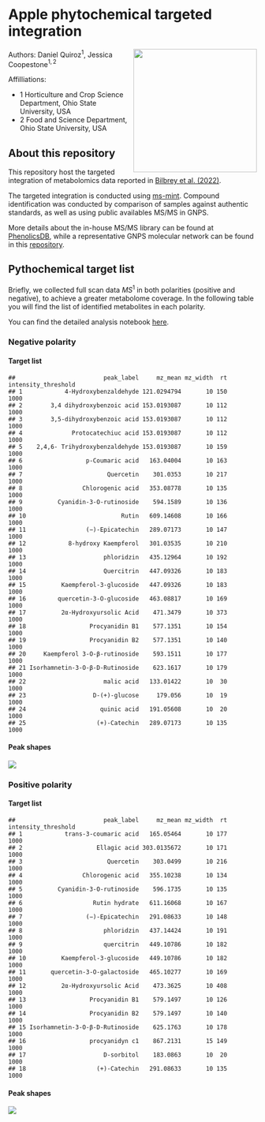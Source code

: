 Apple phytochemical targeted integration
================

<img src="Figures/Apple Phytochemicals.png" align="right" height="250" style="float:right; height:250px;"/>

Authors: Daniel Quiroz$^1$, Jessica Coopestone$^{1, 2}$

Affilliations:

- $1$ Horticulture and Crop Science Department, Ohio State University,
  USA
- $2$ Food and Science Department, Ohio State University, USA

## About this repository

This repository host the targeted integration of metabolomics data
reported in [Bilbrey et
al. (2022)](https://nph.onlinelibrary.wiley.com/doi/full/10.1111/nph.17693).

The targeted integration is conducted using
[ms-mint](https://github.com/LewisResearchGroup/ms-mint). Compound
identification was conducted by comparison of samples against authentic
standards, as well as using public availables MS/MS in GNPS.

More details about the in-house MS/MS library can be found at
[PhenolicsDB](https://github.com/CooperstoneLab/PhenolicsDB), while a
representative GNPS molecular network can be found in this
[repository](https://cytoscape.gnps2.org/process?task=1b4d04e4234d47f38ad8681da8307b91).

## Pythochemical target list

Briefly, we collected full scan data $MS^1$ in both polarities (positive
and negative), to achieve a greater metabolome coverage. In the
following table you will find the list of identified metabolites in each
polarity.

You can find the detailed analysis notebook
[here](https://github.com/CooperstoneLab/apple_phytochemicals/blob/main/1_QC_targeted_integration.ipynb).

### Negative polarity

#### Target list

    ##                         peak_label     mz_mean mz_width  rt intensity_threshold
    ## 1            4-Hydroxybenzaldehyde 121.0294794       10 150                1000
    ## 2        3,4 dihydroxybenzoic acid 153.0193087       10 112                1000
    ## 3        3,5-dihydroxybenzoic acid 153.0193087       10 112                1000
    ## 4              Protocatechiuc acid 153.0193087       10 112                1000
    ## 5    2,4,6- Trihydroxybenzaldehyde 153.0193087       10 159                1000
    ## 6                  p-Coumaric acid   163.04004       10 163                1000
    ## 7                        Quercetin    301.0353       10 217                1000
    ## 8                 Chlorogenic acid   353.08778       10 135                1000
    ## 9          Cyanidin-3-O-rutinoside    594.1589       10 136                1000
    ## 10                           Rutin   609.14608       10 166                1000
    ## 11                 (−)-Epicatechin   289.07173       10 147                1000
    ## 12            8-hydroxy Kaempferol   301.03535       10 210                1000
    ## 13                      phloridzin   435.12964       10 192                1000
    ## 14                      Quercitrin   447.09326       10 183                1000
    ## 15          Kaempferol-3-glucoside   447.09326       10 183                1000
    ## 16         quercetin-3-O-glucoside   463.08817       10 169                1000
    ## 17          2α-Hydroxyursolic Acid    471.3479       10 373                1000
    ## 18                  Procyanidin B1    577.1351       10 154                1000
    ## 19                  Procyanidin B2    577.1351       10 140                1000
    ## 20     Kaempferol 3-O-β-rutinoside    593.1511       10 177                1000
    ## 21 Isorhamnetin-3-O-β-D-Rutinoside    623.1617       10 179                1000
    ## 22                      malic acid   133.01422       10  30                1000
    ## 23                   D-(+)-glucose     179.056       10  19                1000
    ## 24                     quinic acid   191.05608       10  20                1000
    ## 25                    (+)-Catechin   289.07173       10 135                1000

#### Peak shapes

<img src="Figures/peaks_QC_neg.png" align="center"/>

### Positive polarity

#### Target list

    ##                         peak_label     mz_mean mz_width  rt intensity_threshold
    ## 1            trans-3-coumaric acid   165.05464       10 177                1000
    ## 2                     Ellagic acid 303.0135672       10 171                1000
    ## 3                        Quercetin    303.0499       10 216                1000
    ## 4                 Chlorogenic acid   355.10238       10 134                1000
    ## 5          Cyanidin-3-O-rutinoside    596.1735       10 135                1000
    ## 6                    Rutin hydrate   611.16068       10 167                1000
    ## 7                  (−)-Epicatechin   291.08633       10 148                1000
    ## 8                       phloridzin   437.14424       10 191                1000
    ## 9                       quercitrin   449.10786       10 182                1000
    ## 10          Kaempferol-3-glucoside   449.10786       10 182                1000
    ## 11       quercetin-3-O-galactoside   465.10277       10 169                1000
    ## 12          2α-Hydroxyursolic Acid    473.3625       10 408                1000
    ## 13                  Procyanidin B1    579.1497       10 126                1000
    ## 14                  Procyanidin B2    579.1497       10 140                1000
    ## 15 Isorhamnetin-3-O-β-D-Rutinoside    625.1763       10 178                1000
    ## 16                  procyanidyn c1    867.2131       15 149                1000
    ## 17                      D-sorbitol    183.0863       10  20                1000
    ## 18                    (+)-Catechin   291.08633       10 135                1000

#### Peak shapes

<img src="Figures/peaks_QC_pos.png" align="center"/>
